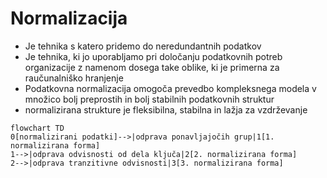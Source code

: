 # Normalizacija
- Je tehnika s katero pridemo do neredundantnih podatkov
- Je tehnika, ki jo uporabljamo pri določanju podatkovnih potreb organizacije z namenom dosega take oblike, ki je primerna za raučunalniško hranjenje
- Podatkovna normalizacija omogoča prevedbo kompleksnega modela v množico bolj preprostih in bolj stabilnih podatkovnih struktur
- normalizirana strukture je fleksibilna, stabilna in lažja za vzdrževanje

```mermaid
flowchart TD
0[normalizirani podatki]-->|odprava ponavljajočih grup|1[1. normalizirana forma]
1-->|odprava odvisnosti od dela ključa|2[2. normalizirana forma]
2-->|odprava tranzitivne odvisnosti|3[3. normalizirana forma]